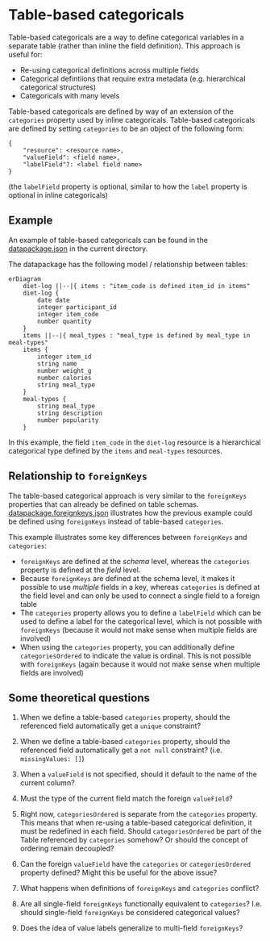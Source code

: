 # Table-based categoricals

Table-based categoricals are a way to define categorical variables in a separate
table (rather than inline the field definition). This approach is useful for:

- Re-using categorical definitions across multiple fields
- Categorical defintiions that require extra metadata (e.g. hierarchical
  categorical structures)
- Categoricals with many levels

Table-based categoricals are defined by way of an extension of the `categories`
property used by inline categoricals. Table-based categoricals are defined by
setting `categories` to be an object of the following form:

```
{
    "resource": <resource name>,
    "valueField": <field name>,
    "labelField"?: <label field name>
}
```

(the `labelField` property is optional, similar to how the `label` property is
optional in inline categoricals)

## Example

An example of table-based categoricals can be found in the
[datapackage.json](./datapackage.json) in the current directory.

The datapackage has the following model / relationship between tables:

```mermaid
erDiagram
    diet-log ||--|{ items : "item_code is defined item_id in items"
    diet-log {
        date date
        integer participant_id
        integer item_code
        number quantity
    }
    items ||--|{ meal_types : "meal_type is defined by meal_type in meal-types"
    items {
        integer item_id
        string name
        number weight_g
        number calories
        string meal_type
    }
    meal-types {
        string meal_type
        string description
        number popularity
    }
```

In this example, the field `item_code` in the `diet-log` resource is a
hierarchical categorical type defined by the `items` and `meal-types` resources.

## Relationship to `foreignKeys`

The table-based categorical approach is very similar to the `foreignKeys`
properties that can already be defined on table schemas.
[datapackage.foreignkeys.json](./datapackage.foreignkeys.json) illustrates how
the previous example could be defined using `foreignKeys` instead of table-based
`categories`.

This example illustrates some key differences between `foreignKeys` and
`categories`:

- `foreignKeys` are defined at the _schema_ level, whereas the `categories`
  property is defined at the _field_ level.
- Because `foreignKeys` are defined at the schema level, it makes it possible to
  use _multiple_ fields in a key, whereas `categories` is defined at the field
  level and can only be used to connect a single field to a foreign table
- The `categories` property allows you to define a `labelField` which can be
  used to define a label for the categorical level, which is not possible with
  `foreignKeys` (because it would not make sense when multiple fields are
  involved)
- When using the `categories` property, you can additionally define
  `categoriesOrdered` to indicate the value is ordinal. This is not possible
  with `foreignKeys` (again because it would not make sense when multiple fields
  are involved)

## Some theoretical questions

1. When we define a table-based `categories` property, should the referenced
   field automatically get a `unique` constraint?

1. When we define a table-based `categories` property, should the referenced
   field automatically get a `not null` constraint? (i.e. `missingValues: []`)

1. When a `valueField` is not specified, should it default to the name of the
   current column?

1. Must the type of the current field match the foreign `valueField`?

1. Right now, `categoriesOrdered` is separate from the `categories` property.
   This means that when re-using a table-based categorical definition, it must
   be redefined in each field. Should `categoriesOrdered` be part of the Table
   referenced by `categories` somehow? Or should the concept of ordering remain
   decoupled?

1. Can the foreign `valueField` have the `categories` or `categoriesOrdered`
   property defined? Might this be useful for the above issue?

1. What happens when definitions of `foreignKeys` and `categories` conflict?

1. Are all single-field `foreignKeys` functionally equivalent to `categories`?
   I.e. should single-field `foreignKeys` be considered categorical values?

1. Does the idea of value labels generalize to multi-field `foreignKeys`?
